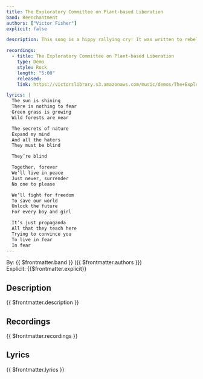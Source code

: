 ```yaml
---
title: The Exploratory Committee on Plant-based Liberation
band: Reenchantment
authors: ["Victor Fisher"]
explicit: false

description: This song is a hippy rallying cry! It was written to rebel against my highschool’s talent show.

recordings:
  - title: The Exploratory Committee on Plant-based Liberation
    type: Demo
    style: Rock
    length: "5:00"
    released: 
    link: https://victorslibrary.s3.amazonaws.com/music/demos/The+Exploratory+Committee+on+Plant-based+Liberation.mp3

lyrics: |
  The sun is shining
  There is nothing to fear
  Green grass is growing
  Wild forests are near

  The secrets of nature
  Expand my mind
  And all the haters
  They must be blind

  They’re blind

  Together, forever
  We’ll live in peace
  Just never, surrender
  No one to please

  We’ll fight for freedom
  To save our world
  Unlock the future
  For every boy and girl

  It’s just propaganda
  All that they teach here
  Trying to convince you
  To live in fear
  In fear
---
```


By: {{ $frontmatter.band }} ({{ $frontmatter.authors }})  
Explicit: {{$frontmatter.explicit}}

## Description

{{ $frontmatter.description }}

## Recordings

{{ $frontmatter.recordings }}

## Lyrics

{{ $frontmatter.lyrics }}
